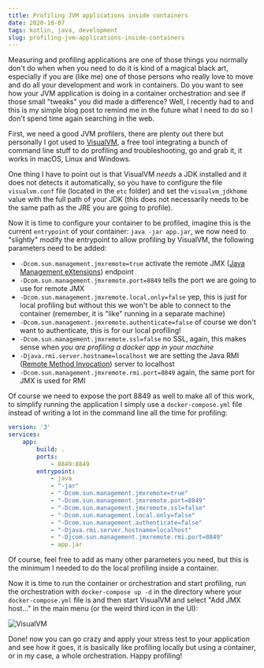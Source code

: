 ```yaml
---
title: Profiling JVM applications inside containers
date: 2020-10-07
tags: kotlin, java, development
slug: profiling-jvm-applications-inside-containers
---
```


Measuring and profiling applications are one of those things you normally don't do when when you need to do it is kind of a magical black art, especially if you are (like me) one of those persons who really love to move and do all your development and work in containers. Do you want to see how your JVM application is doing in a container orchestration and see if those small "tweaks" you did made a difference? Well, I recently had to and this is my simple blog post to remind me in the future what I need to do so I don't spend time again searching in the web.

First, we need a good JVM profilers, there are plenty out there but personally I got used to [VisualVM](https://visualvm.github.io/), a free tool integrating a bunch of command line stuff to do profiling and troubleshooting, go and grab it, it works in macOS, Linux and Windows.

One thing I have to point out is that VisualVM _needs_ a JDK installed and it does not detects it automatically, so you have to configure the file `visualvm.conf` file (located in the `etc` folder) and set the `visualvm_jdkhome` value with the full path of your JDK (this does not necessarily needs to be the same path as the JRE you are going to profile).

Now it is time to configure your container to be profiled, imagine this is the current `entrypoint` of your container: `java -jar app.jar`, we now need to "slightly" modify the entrypoint to allow profiling by VisualVM, the following parameters need to be added:

- `-Dcom.sun.management.jmxremote=true` activate the remote JMX ([Java Management eXtensions](https://en.wikipedia.org/wiki/Java_Management_Extensions)) endpoint
- `-Dcom.sun.management.jmxremote.port=8849` tells the port we are going to use for remote JMX
- `-Dcom.sun.management.jmxremote.local.only=false` yep, this is just for local profiling but without this we won't be able to connect to the container (remember, it is "like" running in a separate machine)
- `-Dcom.sun.management.jmxremote.authenticate=false` of course we don't want to authenticate, this is for our local profiling!
- `-Dcom.sun.management.jmxremote.ssl=false` no SSL, again, this makes sense when _you are profiling a docker app in your machine_
- `-Djava.rmi.server.hostname=localhost` we are setting the Java RMI ([Remote Method Invocation](https://en.wikipedia.org/wiki/Java_remote_method_invocation)) server to localhost
- `-Dcom.sun.management.jmxremote.rmi.port=8849` again, the same port for JMX is used for RMI

Of course we need to expose the port 8849 as well to make all of this work, to simplify running the application I simply use a `docker-compose.yml` file instead of writing a lot in the command line all the time for profiling:

```yaml
version: '3'
services:
	app:
		build: .
		ports:
			- 8849:8849
		entrypoint:
			- java
			- "-jar"
			- "-Dcom.sun.management.jmxremote=true"
			- "-Dcom.sun.management.jmxremote.port=8849"						
			- "-Dcom.sun.management.jmxremote.ssl=false"
			- "-Dcom.sun.management.local.only=false"
			- "-Dcom.sun.management.authenticate=false"
			- "-Djava.rmi.server.hostname=localhost"
			- "-Djcom.sun.management.jmxremote.rmi.port=8849"
			- app.jar
```

Of course, feel free to add as many other parameters you need, but this is the minimum I needed to do the local profiling inside a container.

Now it is time to run the container or orchestration and start profiling, run the orchestration with `docker-compose up -d` in the directory where your `docker-compose.yml` file is and then start VisualVM and select "Add JMX host..." in the main menu (or the weird third icon in the UI):

![VisualVM]({attach}/images/visualvm.png)

Done! now you can go crazy and apply your stress test to your application and see how it goes, it is basically like profiling locally but using a container, or in my case, a whole orchestration. Happy profiling!